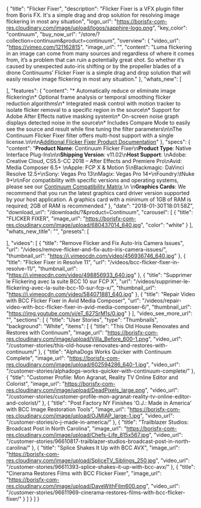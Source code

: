 {
  "title": "Flicker Fixer",
  "description": "Flicker Fixer is a VFX plugin filter from Boris FX. It's a simple drag and drop solution for resolving image flickering in most any situation",
  "logo_url": "https://borisfx-com-res.cloudinary.com/image/upload/logos/sapphire-logo.png",
  "key_color": "continuum",
  "buy_now_url": "/store/?collection=continuum&product=continuum",
  "overview": {
    "video_url": "https://vimeo.com/121162815",
    "image_url": "",
    "content": "Luma flickering in an image can come from many sources and regardless of where it comes from, it’s a problem that can ruin a potentially great shot. So whether it’s caused by unexpected auto-iris shifting or by the propeller blades of a drone Continuums’ Flicker Fixer is a simple drag and drop solution that will easily resolve image flickering in most any situation."
  },
  "whats_new": [

  ],
  "features": {
    "content": "* Automatically reduce or eliminate image flickering\n* Optional frame analysis or temporal smoothing flicker reduction algorithms\n* Integrated mask control with motion tracker to isolate flicker removal to a specific region in the source\n* Support for Adobe After Effects native masking system\n* On-screen noise graph displays detected noise in the source\n* Includes Compare Mode to easily see the source and result while fine tuning the filter parameters\n\nThe Continuum Flicker Fixer filter offers multi-host support with a single license.\n\n\n[Additional Flicker Fixer Product Documentation](https://web.borisfx.com/helpdocs/?page_id=734)"
  },
  "specs": {
    "content": "**Product Name**: Continuum Flicker Fixer\n**Product Type**: Native Interface Plug-Ins\n\n**Shipping Version**: v11.02\n**Host Support**: \nAdobe: Creative Cloud, CS5.5-CC 2018 – After Effects and Premiere Pro\nAvid: Media Composer 6.5+ \nApple: FCP X & Motion 5\nBlackmagic: DaVinci Resolve 12.5+\nSony: Vegas Pro 13\nMagix: Vegas Pro 14+\nFoundry:\tNuke 9+\n\nFor compatibility with specific versions and operating systems, please see our [Continuum Compatibility Matrix](/faq/continuum-specifications/).\n \n**Graphics Cards**: We recommend that you run the latest graphics card driver version supported by your host application. A graphics card with a minimum of 1GB of RAM is required; 2GB of RAM is recommended."
  },
  "date": "2018-01-30T18:01:58Z",
  "download_url": "/downloads/?&product=Continuum",
  "carousel": [
    {
      "title": "FLICKER FIXER",
      "image_url": "https://borisfx-com-res.cloudinary.com/image/upload/680437014_640.jpg",
      "color": "white"
    }
  ],
  "whats_new_title": "",
  "presets": [

  ],
  "videos": [
    {
      "title": "Remove Flicker and Fix Auto-Iris Camera Issues",
      "url": "/videos/remove-flicker-and-fix-auto-iris-camera-issues/",
      "thumbnail_url": "https://i.vimeocdn.com/video/456936746_640.jpg"
    },
    {
      "title": "Flicker Fixer in Resolve 11",
      "url": "/videos/bcc-flicker-fixer-in-resolve-11/",
      "thumbnail_url": "https://i.vimeocdn.com/video/498856933_640.jpg"
    },
    {
      "title": "Supprimer le Flickering avec la suite BCC 10 sur FCP X",
      "url": "/videos/supprimer-le-flickering-avec-la-suite-bcc-10-sur-fcp-x/",
      "thumbnail_url": "https://i.vimeocdn.com/video/584071881_640.jpg"
    },
    {
      "title": "Repair Video with BCC Flicker Fixer in Avid Media Composer",
      "url": "/videos/repair-video-with-bcc-flicker-fixer-in-avid-media-composer-6/",
      "thumbnail_url": "https://img.youtube.com/vi/eT_627SrM1s/0.jpg"
    }
  ],
  "video_see_more_url": "",
  "sections": [
    {
      "title": "User Stories",
      "type": "Thumbnails",
      "background": "White",
      "items": [
        {
          "title": "This Old House Renovates and Restores with Continuum",
          "image_url": "https://borisfx-com-res.cloudinary.com/image/upload/Villa_Before_600-1.png",
          "video_url": "/customer-stories/this-old-house-renovates-and-restores-with-continuum/"
        },
        {
          "title": "AlphaDogs Works Quicker with Continuum Complete",
          "image_url": "https://borisfx-com-res.cloudinary.com/image/upload/602594286_640-1.jpg",
          "video_url": "/customer-stories/alphadogs-works-quicker-with-continuum-complete/"
        },
        {
          "title": "Customer Profile: Mon Agranat, Reality TV Online Editor and Colorist",
          "image_url": "https://borisfx-com-res.cloudinary.com/image/upload/DeadPixels_large.png",
          "video_url": "/customer-stories/customer-profile-mon-agranat-reality-tv-online-editor-and-colorist/"
        },
        {
          "title": "Post Factory NY Finishes 'O.J.: Made in America' with BCC Image Restoration Tools",
          "image_url": "https://borisfx-com-res.cloudinary.com/image/upload/OJMIAP_large-1.jpg",
          "video_url": "/customer-stories/o-j-made-in-america/"
        },
        {
          "title": "Trailblazer Studios: Broadcast Post in North Carolina",
          "image_url": "https://borisfx-com-res.cloudinary.com/image/upload/Chefs-Life_815x567.jpg",
          "video_url": "/customer-stories/96610817-trailblazer-studios-broadcast-post-in-north-carolina/"
        },
        {
          "title": "Splice Shakes It Up with BCC AVX",
          "image_url": "https://borisfx-com-res.cloudinary.com/image/upload/SpliceTV_Siblings_250.jpg",
          "video_url": "/customer-stories/96611393-splice-shakes-it-up-with-bcc-avx/"
        },
        {
          "title": "Cinerama Restores Films with BCC Flicker Fixer",
          "image_url": "https://borisfx-com-res.cloudinary.com/image/upload/DaveWithFilm600.png",
          "video_url": "/customer-stories/96611969-cinerama-restores-films-with-bcc-flicker-fixer/"
        }
      ]
    }
  ]
}
